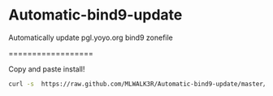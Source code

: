 Automatic-bind9-update
======================

Automatically update pgl.yoyo.org bind9 zonefile


==================

Copy and paste install!
```bash
curl -s  https://raw.github.com/MLWALK3R/Automatic-bind9-update/master/bindupdate.sh | bash
```

